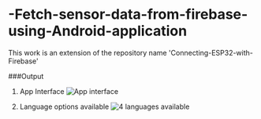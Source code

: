 # -Fetch-sensor-data-from-firebase-using-Android-application
This work is an extension of the repository name 'Connecting-ESP32-with-Firebase'

###Output
1. App Interface
![App interface](https://user-images.githubusercontent.com/62896383/170027690-5697357b-7707-483b-b191-7f63ff0bb2bb.jpg)

2. Language options available
![4 languages available](https://user-images.githubusercontent.com/62896383/170027759-026c5b1f-0ca1-4509-a572-8bd91b01ee9b.jpg)
